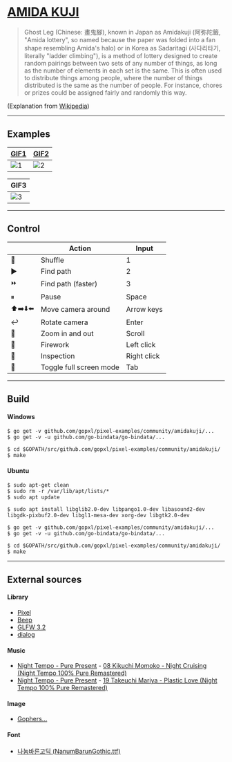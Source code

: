 # [AMIDA KUJI](https://github.com/NaniteFactory/amidakuji/tree/1bf57c3639e4e5628d96d9171ed9e679b658fadb)

> Ghost Leg (Chinese: 畫鬼腳), known in Japan as Amidakuji (阿弥陀籤, "Amida lottery", so named because the paper was folded into a fan shape resembling Amida's halo) or in Korea as Sadaritagi (사다리타기, literally "ladder climbing"), is a method of lottery designed to create random pairings between two sets of any number of things, as long as the number of elements in each set is the same. This is often used to distribute things among people, where the number of things distributed is the same as the number of people. For instance, chores or prizes could be assigned fairly and randomly this way.

(Explanation from [Wikipedia](https://en.wikipedia.org/wiki/Ghost_Leg))

- - -

## Examples

| [GIF1](examples/user_conf_sample6.json) | [GIF2](examples/user_conf_sample3.json) |
| --- | --- |
| ![1](examples/1.gif) | ![2](examples/2.gif) |

| GIF3 |
| --- |
| ![3](examples/3.gif) |

- - -

## Control

|  | Action | Input |
| --- | --- | --- |
|🔀 | Shuffle | 1 |
| ▶️ | Find path | 2 |
| ⏩ | Find path (faster) | 3 |
| ⏸ | Pause | Space |
| ⬆️➡️⬇️⬅️ | Move camera around | Arrow keys |
| ↩️ | Rotate camera | Enter |
| 🔭 | Zoom in and out | Scroll |
| 🎇 | Firework | Left click |
| 🔬 | Inspection | Right click |
| 🔁 | Toggle full screen mode | Tab |

- - -

## Build

#### Windows

```
$ go get -v github.com/gopxl/pixel-examples/community/amidakuji/...
$ go get -v -u github.com/go-bindata/go-bindata/...
```

```
$ cd $GOPATH/src/github.com/gopxl/pixel-examples/community/amidakuji/
$ make
```

#### Ubuntu

```
$ sudo apt-get clean
$ sudo rm -r /var/lib/apt/lists/*
$ sudo apt update
```

```
$ sudo apt install libglib2.0-dev libpango1.0-dev libasound2-dev libgdk-pixbuf2.0-dev libgl1-mesa-dev xorg-dev libgtk2.0-dev
```

```
$ go get -v github.com/gopxl/pixel-examples/community/amidakuji/...
$ go get -v -u github.com/go-bindata/go-bindata/...
```

```
$ cd $GOPATH/src/github.com/gopxl/pixel-examples/community/amidakuji/
$ make
```

- - -

## External sources

#### Library
- [Pixel](https://github.com/gopxl/pixel/v2/tree/7cff3ce3aed80129b7b1dd57e63439426e11b6ee)
- [Beep](https://github.com/gopxl/beep/tree/63cc6fbbac46dba1a03e55f0ebc965d6c82ca8e1)
- [GLFW 3.2](https://github.com/go-gl/glfw/tree/513e4f2bf85c31fba0fc4907abd7895242ccbe50/v3.2/glfw)
- [dialog](https://github.com/sqweek/dialog/tree/2f9d9e5dd848a3bad4bdd0210c73bb90c13a3791)

#### Music
- [Night Tempo - Pure Present](https://nighttempo.bandcamp.com/album/pure-present) - [08 Kikuchi Momoko - Night Cruising (Night Tempo 100% Pure Remastered)](https://nighttempo.bandcamp.com/track/kikuchi-momoko-night-cruising-night-tempo-100-pure-remastered-2)
- [Night Tempo - Pure Present](https://nighttempo.bandcamp.com/album/pure-present) - [19 Takeuchi Mariya - Plastic Love (Night Tempo 100% Pure Remastered)](https://nighttempo.bandcamp.com/track/takeuchi-mariya-plastic-love-night-tempo-100-pure-remastered-3)

#### Image
- [Gophers...](https://github.com/egonelbre/gophers/tree/dfb1bc3e6092179bd80d2e4156a8d32dba484cc9)

#### Font
- [나눔바른고딕 (NanumBarunGothic.ttf)](https://hangeul.naver.com/2017/nanum)

